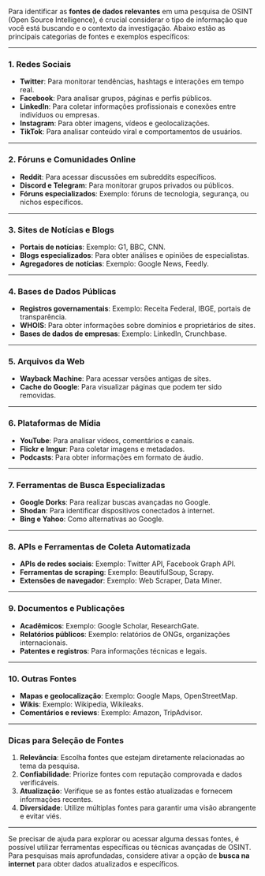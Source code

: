 Para identificar as **fontes de dados relevantes** em uma pesquisa de OSINT (Open Source Intelligence), é crucial considerar o tipo de informação que você está buscando e o contexto da investigação. Abaixo estão as principais categorias de fontes e exemplos específicos:

---

### **1. Redes Sociais**

- **Twitter**: Para monitorar tendências, hashtags e interações em tempo real.
- **Facebook**: Para analisar grupos, páginas e perfis públicos.
- **LinkedIn**: Para coletar informações profissionais e conexões entre indivíduos ou empresas.
- **Instagram**: Para obter imagens, vídeos e geolocalizações.
- **TikTok**: Para analisar conteúdo viral e comportamentos de usuários.

---

### **2. Fóruns e Comunidades Online**

- **Reddit**: Para acessar discussões em subreddits específicos.
- **Discord e Telegram**: Para monitorar grupos privados ou públicos.
- **Fóruns especializados**: Exemplo: fóruns de tecnologia, segurança, ou nichos específicos.

---

### **3. Sites de Notícias e Blogs**

- **Portais de notícias**: Exemplo: G1, BBC, CNN.
- **Blogs especializados**: Para obter análises e opiniões de especialistas.
- **Agregadores de notícias**: Exemplo: Google News, Feedly.

---

### **4. Bases de Dados Públicas**

- **Registros governamentais**: Exemplo: Receita Federal, IBGE, portais de transparência.
- **WHOIS**: Para obter informações sobre domínios e proprietários de sites.
- **Bases de dados de empresas**: Exemplo: LinkedIn, Crunchbase.

---

### **5. Arquivos da Web**

- **Wayback Machine**: Para acessar versões antigas de sites.
- **Cache do Google**: Para visualizar páginas que podem ter sido removidas.

---

### **6. Plataformas de Mídia**

- **YouTube**: Para analisar vídeos, comentários e canais.
- **Flickr e Imgur**: Para coletar imagens e metadados.
- **Podcasts**: Para obter informações em formato de áudio.

---

### **7. Ferramentas de Busca Especializadas**

- **Google Dorks**: Para realizar buscas avançadas no Google.
- **Shodan**: Para identificar dispositivos conectados à internet.
- **Bing e Yahoo**: Como alternativas ao Google.

---

### **8. APIs e Ferramentas de Coleta Automatizada**

- **APIs de redes sociais**: Exemplo: Twitter API, Facebook Graph API.
- **Ferramentas de scraping**: Exemplo: BeautifulSoup, Scrapy.
- **Extensões de navegador**: Exemplo: Web Scraper, Data Miner.

---

### **9. Documentos e Publicações**

- **Acadêmicos**: Exemplo: Google Scholar, ResearchGate.
- **Relatórios públicos**: Exemplo: relatórios de ONGs, organizações internacionais.
- **Patentes e registros**: Para informações técnicas e legais.

---

### **10. Outras Fontes**

- **Mapas e geolocalização**: Exemplo: Google Maps, OpenStreetMap.
- **Wikis**: Exemplo: Wikipedia, Wikileaks.
- **Comentários e reviews**: Exemplo: Amazon, TripAdvisor.

---

### **Dicas para Seleção de Fontes**

1. **Relevância**: Escolha fontes que estejam diretamente relacionadas ao tema da pesquisa.
2. **Confiabilidade**: Priorize fontes com reputação comprovada e dados verificáveis.
3. **Atualização**: Verifique se as fontes estão atualizadas e fornecem informações recentes.
4. **Diversidade**: Utilize múltiplas fontes para garantir uma visão abrangente e evitar viés.

---

Se precisar de ajuda para explorar ou acessar alguma dessas fontes, é possível utilizar ferramentas específicas ou técnicas avançadas de OSINT. Para pesquisas mais aprofundadas, considere ativar a opção de **busca na internet** para obter dados atualizados e específicos.
